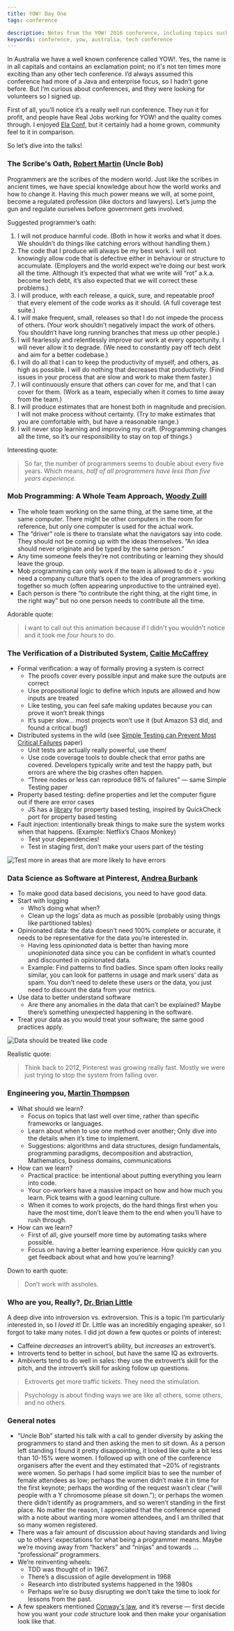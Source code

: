 ```yaml
---
title: YOW! Day One
tags: conference

description: Notes from the YOW! 2016 conference, including topics such as mob programming, distributed systems, data science at Pinterest, how to be a better developer.
keywords: conference, yow, australia, tech conference
---
```


In Australia we have a well known conference called YOW!. Yes, the name is in all capitals and contains an exclamation point; no it's not ten times more exciting than any other tech conference. I’d always assumed this conference had more of a Java and enterprise focus, so I hadn’t gone before. But I’m curious about conferences, and they were looking for volunteers so I signed up.

First of all, you’ll notice it’s a really well run conference. They run it for profit, and people have Real Jobs working for YOW! and the quality comes through. I enjoyed [Ela Conf](/blog/2016/ela-conf-day-1/), but it certainly had a home grown, community feel to it in comparison.

So let’s dive into the talks!

### The Scribe's Oath, [Robert Martin](https://twitter.com/unclebobmartin) (Uncle Bob)

Programmers are the scribes of the modern world. Just like the scribes in ancient times, we have special knowledge about how the world works and how to change it. Having this much power means we will, at some point, become a regulated profession (like doctors and lawyers). Let’s jump the gun and regulate ourselves before government gets involved.

Suggested programmer’s oath:

1. I will not produce harmful code. (Both in how it works and what it does. We shouldn’t do things like catching errors without handling them.)
1. The code that I produce will always be my best work. I will not knowingly allow code that is defective either in behaviour or structure to accumulate. (Employers and the world expect we’re doing our best work all the time. Although it’s expected that what we write will “rot” a.k.a. become tech debt, it’s also expected that we will correct these problems.)
1. I will produce, with each release, a quick, sure, and repeatable proof that every element of the code works as it should. (A full coverage test suite.)
1. I will make frequent, small, releases so that I do not impede the process of others. (Your work shouldn’t negatively impact the work of others. You shouldn’t have long running branches that mess up other people.)
1. I will fearlessly and relentlessly improve our work at every opportunity. I will never allow it to degrade. (We need to constantly pay off tech debt and aim for a better codebase.)
1. I will do all that I can to keep the productivity of myself, and others, as high as possible. I will do nothing that decreases that productivity. (Find issues in your process that are slow and work to make them faster.)
1. I will continuously ensure that others can cover for me, and that I can cover for them. (Work as a team, especially when it comes to time away from the team.)
1. I will produce estimates that are honest both in magnitude and precision. I will not make process without certainty. (Try to make estimates that you are comfortable with, but have a reasonable range.)
1. I will never stop learning and improving my craft. (Programming changes all the time, so it’s our responsibility to stay on top of things.)

Interesting quote:

> So far, the number of programmers seems to double about every five years. Which means, _half of all programmers have less than five years experience._

### Mob Programming: A Whole Team Approach, [Woody Zuill](https://twitter.com/WoodyZuill)

- The whole team working on the same thing, at the same time, at the same computer. There might be other computers in the room for reference, but only one computer is used for the actual work.
- The “driver” role is there to translate what the navigators say into code. They should not be coming up with the ideas themselves. “An idea should never originate and be typed by the same person.”
- Any time someone feels they’re not contributing or learning they should leave the group.
- Mob programming can only work if the team is allowed to do it - you need a company culture that’s open to the idea of programmers working together so much (often appearing unproductive to the untrained eye).
- Each person is there “to contribute the right thing, at the right time, in the right way” but no one person needs to contribute all the time.

Adorable quote:

> I want to call out this animation because if I didn't you wouldn't notice and it took me *four hours* to do.

### The Verification of a Distributed System, [Caitie McCaffrey](https://twitter.com/caitie)

- Formal verification: a way of formally proving a system is correct
    + The proofs cover every possible input and make sure the outputs are correct
    + Use propositional logic to define which inputs are allowed and how inputs are treated
    + Like testing, you can feel safe making updates because you can prove it won’t break things
    + It’s super slow... most projects won’t use it (but Amazon S3 did, and found a critical bug!)
- Distributed systems in the wild (see [Simple Testing can Prevent Most Critical Failures](https://www.usenix.org/system/files/conference/osdi14/osdi14-paper-yuan.pdf) paper)
    + Unit tests are actually really powerful, use them! 
    + Use code coverage tools to double check that error paths are covered. Developers typically write and test the happy path, but errors are where the big crashes often happen.
    + “Three nodes or less can reproduce 98% of failures” — same Simple Testing paper
- Property based testing: define properties and let the computer figure out if there are error cases
    + JS has a [library](http://jsverify.github.io/) for property based testing, inspired by QuickCheck port for property based testing
- Fault injection: intentionally break things to make sure the system works when that happens. (Example: Netflix’s Chaos Monkey)
    + Test your dependencies!
    + Test in staging first, don’t make your users part of the testing

![Test more in areas that are more likely to have errors](/images/blog/yow-2016/distributed-system-verification.jpg)

### Data Science as Software at Pinterest, [Andrea Burbank](https://twitter.com/arburbank)

- To make good data based decisions, you need to have good data.
- Start with logging
    + Who’s doing what when?
    + Clean up the logs’ data as much as possible (probably using things like partitioned tables)
- Opinionated data: the data doesn’t need 100% complete or accurate, it needs to be representative for the data you’re interested in.
    + Having less *opinionated* data is better than having more *unopinionated* data since you can be confident in what’s counted and discounted in opinionated data.
    + Example: Find patterns to find badies. Since spam often looks really similar, you can look for patterns in usage and mark users’ data as spam. You don’t need to delete these users or the data, you just need to discount the data from your metrics.
- Use data to better understand software
    + Are there any anomalies in the data that can’t be explained? Maybe there’s something unexpected happening in the software.
- Treat your data as you would treat your software; the same good practices apply.

![Data should be treated like code](/images/blog/yow-2016/data-as-code.jpg)

Realistic quote:

> Think back to 2012, Pinterest was growing really fast. Mostly we were just trying to stop the system from falling over.

### Engineering you, [Martin Thompson](http://mechanical-sympathy.blogspot.com.au/)

- What should we learn?
    + Focus on topics that last well over time, rather than specific frameworks or languages.
    + Learn about when to use one method over another; Only dive into the details when it’s time to implement.
    + Suggestions: algorithms and data structures, design fundamentals, programming paradigms, decomposition and abstraction, Mathematics, business domains, communications
- How can we learn?
    + Practical practice: be intentional about putting everything you learn into code.
    + Your co-workers have a massive impact on how and how much you learn. Pick teams with a good learning culture.
    + When it comes to work projects, do the hard things first when you have the most time, don’t leave them to the end when you’ll have to rush through.
- How can we learn?
    + First of all, give yourself more time by automating tasks where possible.
    + Focus on having a better learning experience. How quickly can you get feedback about what and how you’re learning?

Down to earth quote:

> Don’t work with assholes.

### Who are you, Really?, [Dr. Brian Little](https://twitter.com/drbrianrlittle)

A deep dive into introversion vs. extroversion. This is a topic I’m particularly interested in, so I *loved* it! Dr. Little was an incredibly engaging speaker, so I forgot to take many notes. I did jot down a few quotes or points of interest:

- Caffeine *decreases* an introvert’s ability, but *increases* an extrovert’s.
- Introverts tend to better in school, but have the same IQ as extroverts.
- Ambiverts tend to do well in sales: they use the extrovert’s skill for the pitch, and the introvert’s skill for asking follow up questions.

> Extroverts get more traffic tickets. They need the stimulation.

<!-- -->
> Psychology is about finding ways we are like all others, some others, and no others.

### General notes
- “Uncle Bob” started his talk with a call to gender diversity by asking the programmers to stand and then asking the men to sit down. As a person left standing I found it pretty disappointing, it looked like quite a bit less than 10-15% were women. I followed up with one of the conference organisers after the event and they estimated that ~20% of registrants were women. So perhaps I had some implicit bias to see the number of female attendees as low; perhaps the women didn’t make it in time for the first keynote; perhaps the wording of the request wasn’t clear (“will people with a Y chromosome please sit down.”); or perhaps the women there didn’t identify as programmers, and so weren’t standing in the first place. No matter the reason, I appreciated that the conference opened with a note about wanting more women attendees, and I am thrilled that so many women registered.
- There was a fair amount of discussion about having standards and living up to others’ expectations for what being a programmer means. Maybe we’re moving away from “hackers” and “ninjas” and towards ... “professional” programmers.
- We’re reinventing wheels:
    + TDD was thought of in 1967. 
    + There’s a discussion of agile development in 1968
    + Research into distributed systems happened in the 1980s
    + Perhaps we’re so busy disrupting we don’t take the time to look for lessons from the past.
- A few speakers mentioned [Conway's law](https://en.wikipedia.org/wiki/Conway's_law), and it’s reverse — first decide how you want your *code* structure look and then make your organisation look like that.
